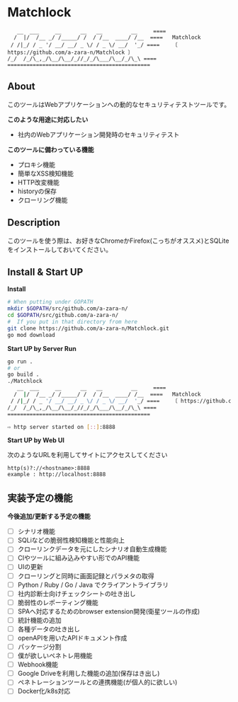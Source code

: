 # Matchlock
```
   __  ___     __      __   __         __     ====
  /  |/  /__ _/ /_____/ /  / /__  ____/ /__  ====   Matchlock
 / /|_/ / _ '/ __/ __/ _ \/ / _ \/ __/  '_/ ====	〔 https://github.com/a-zara-n/Matchlock 〕
/_/  /_/\_,_/\__/\__/_//_/_/\___/\__/_/\_\ ====
=============================================
```
## About
このツールはWebアプリケーションへの動的なセキュリティテストツールです。

**このような用途に対応したい**
- 社内のWebアプリケーション開発時のセキュリティテスト

**このツールに備わっている機能**
- プロキシ機能
- 簡単なXSS検知機能
- HTTP改変機能
- historyの保存
- クローリング機能

## Description
このツールを使う際は、お好きなChromeかFirefox(こっちがオススメ)とSQLiteをインストールしておいてください。
## Install & Start UP
**Install**
```sh
# When putting under GOPATH
mkdir $GOPATH/src/github.com/a-zara-n/
cd $GOPATH/src/github.com/a-zara-n/
#  If you put in that directory from here
git clone https://github.com/a-zara-n/Matchlock.git
go mod download
```
**Start UP by Server Run**
```sh
go run .
# or
go build .
./Matchlock
   __  ___     __      __   __         __     ====
  /  |/  /__ _/ /_____/ /  / /__  ____/ /__  ====   Matchlock
 / /|_/ / _ '/ __/ __/ _ \/ / _ \/ __/  '_/ ====	〔 https://github.com/a-zara-n/Matchlock 〕
/_/  /_/\_,_/\__/\__/_//_/_/\___/\__/_/\_\ ====
=============================================

⇨ http server started on [::]:8888
```
**Start UP by Web UI**

次のようなURLを利用してサイトにアクセスしてください
```
http(s)?://<hostname>:8888
example : http://localhost:8888
```
## 実装予定の機能

**今後追加/更新する予定の機能**
- [ ] シナリオ機能
- [ ] SQLiなどの脆弱性検知機能と性能向上
- [ ] クローリンクデータを元にしたシナリオ自動生成機能
- [ ] CIやツールに組み込みやすい形でのAPI機能
- [ ] UIの更新
- [ ] クローリングと同時に画面記録とパラメタの取得
- [ ] Python / Ruby / Go / Java でクライアントライブラリ
- [ ] 社内診断士向けチェックシートの吐き出し
- [ ] 脆弱性のレポーティング機能
- [ ] SPAへ対応するためのbrowser extension開発(衛星ツールの作成)
- [ ] 統計機能の追加
- [ ] 各種データの吐き出し
- [ ] openAPIを用いたAPIドキュメント作成
- [ ] パッケージ分割
- [ ] 僕が欲しいペネトレ用機能
- [ ] Webhook機能
- [ ] Google Driveを利用した機能の追加(保存はき出し)
- [ ] ペネトレーションツールとの連携機能(が個人的に欲しい)
- [ ] Docker化/k8s対応
